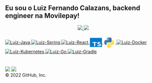 ## Eu sou o Luiz Fernando Calazans, backend engineer na Movilepay!

<div align="center">
  <a href="https://github.com/luizcalazans16">
  <img height="180em" src="https://github-readme-stats.vercel.app/api?username=luizcalazans16&show_icons=true&theme=dark&include_all_commits=true&count_private=true"/>
  <img height="180em" src="https://github-readme-stats.vercel.app/api/top-langs/?username=luizcalazans16&layout=compact&langs_count=7&theme=dark"/>
</div>

<div style="display: inline_block"><br>
  <img align="center" alt="Luiz-Java" height="50" width="50" src="https://cdn.jsdelivr.net/gh/devicons/devicon/icons/java/java-plain-wordmark.svg">
    <img align="center" alt="Luiz-Spring" height="50" width="40" src="https://cdn.jsdelivr.net/gh/devicons/devicon/icons/spring/spring-original-wordmark.svg" />
  <img align="center" alt="Luiz-React" height="30" width="40" src="https://cdn.jsdelivr.net/gh/devicons/devicon/icons/kotlin/kotlin-original.svg">
  <img align="center" alt="Luiz-Ts" height="30" width="40" src="https://raw.githubusercontent.com/devicons/devicon/master/icons/typescript/typescript-plain.svg">
  <img align="center" alt="Luiz-Python" height="40" width="40" src="https://raw.githubusercontent.com/devicons/devicon/master/icons/python/python-original.svg">
  <img align="center" alt="Luiz-Docker" height="50" width="40" src="https://cdn.jsdelivr.net/gh/devicons/devicon/icons/docker/docker-original-wordmark.svg" />
  <img align="center" alt="Luiz-Kubernetes" height="50" width="40" src="https://cdn.jsdelivr.net/gh/devicons/devicon/icons/kubernetes/kubernetes-plain-wordmark.svg" />
  <img align="center" alt="Luiz-Go" height="50" width="40" src="https://cdn.jsdelivr.net/gh/devicons/devicon/icons/go/go-original-wordmark.svg" />
  <img align="center" alt="Luiz-Gradle" height="50" width="40" src="https://cdn.jsdelivr.net/gh/devicons/devicon/icons/gradle/gradle-plain.svg" />
</div>

#

<div>
    
</div>

<div>
  <a href = "mailto:luizfernando.calazans8@gmail.com"><img src="https://img.shields.io/badge/-Gmail-%23333?style=for-the-badge&logo=gmail&logoColor=white" target="_blank"></a>
  <a href="https://www.linkedin.com/in/luiz-fernando-calazans-pereira-filho-449411143/" target="_blank"><img src="https://img.shields.io/badge/-LinkedIn-%230077B5?style=for-the-badge&logo=linkedin&logoColor=white" target="_blank"></a>
</div>
© 2022 GitHub, Inc.
